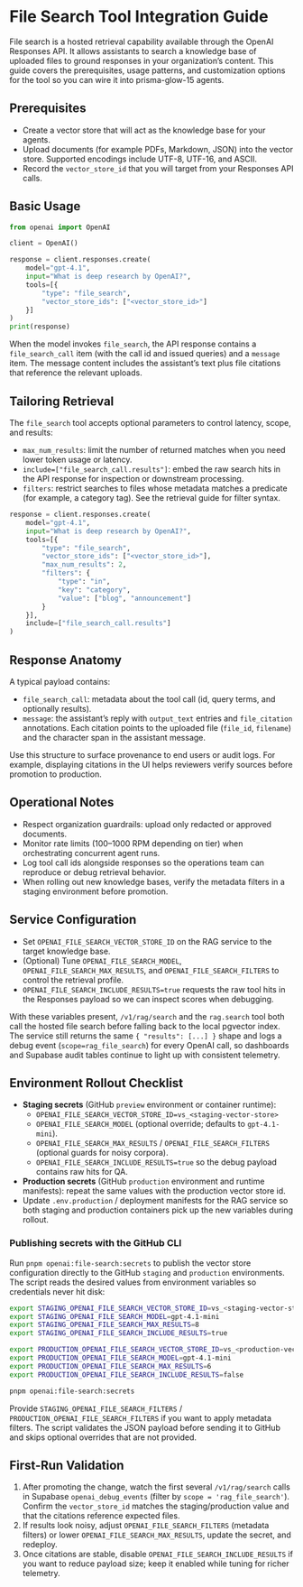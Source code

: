 # File Search Tool Integration Guide

File search is a hosted retrieval capability available through the OpenAI Responses API. It allows assistants to search a knowledge base of uploaded files to ground responses in your organization’s content. This guide covers the prerequisites, usage patterns, and customization options for the tool so you can wire it into prisma-glow-15 agents.

## Prerequisites
- Create a vector store that will act as the knowledge base for your agents.
- Upload documents (for example PDFs, Markdown, JSON) into the vector store. Supported encodings include UTF-8, UTF-16, and ASCII.
- Record the `vector_store_id` that you will target from your Responses API calls.

## Basic Usage
```python
from openai import OpenAI

client = OpenAI()

response = client.responses.create(
    model="gpt-4.1",
    input="What is deep research by OpenAI?",
    tools=[{
        "type": "file_search",
        "vector_store_ids": ["<vector_store_id>"]
    }]
)
print(response)
```
When the model invokes `file_search`, the API response contains a `file_search_call` item (with the call id and issued queries) and a `message` item. The message content includes the assistant’s text plus file citations that reference the relevant uploads.

## Tailoring Retrieval
The `file_search` tool accepts optional parameters to control latency, scope, and results:
- `max_num_results`: limit the number of returned matches when you need lower token usage or latency.
- `include=["file_search_call.results"]`: embed the raw search hits in the API response for inspection or downstream processing.
- `filters`: restrict searches to files whose metadata matches a predicate (for example, a category tag). See the retrieval guide for filter syntax.

```python
response = client.responses.create(
    model="gpt-4.1",
    input="What is deep research by OpenAI?",
    tools=[{
        "type": "file_search",
        "vector_store_ids": ["<vector_store_id>"],
        "max_num_results": 2,
        "filters": {
            "type": "in",
            "key": "category",
            "value": ["blog", "announcement"]
        }
    }],
    include=["file_search_call.results"]
)
```

## Response Anatomy
A typical payload contains:
- `file_search_call`: metadata about the tool call (id, query terms, and optionally results).
- `message`: the assistant’s reply with `output_text` entries and `file_citation` annotations. Each citation points to the uploaded file (`file_id`, `filename`) and the character span in the assistant message.

Use this structure to surface provenance to end users or audit logs. For example, displaying citations in the UI helps reviewers verify sources before promotion to production.

## Operational Notes
- Respect organization guardrails: upload only redacted or approved documents.
- Monitor rate limits (100–1000 RPM depending on tier) when orchestrating concurrent agent runs.
- Log tool call ids alongside responses so the operations team can reproduce or debug retrieval behavior.
- When rolling out new knowledge bases, verify the metadata filters in a staging environment before promotion.

## Service Configuration
- Set `OPENAI_FILE_SEARCH_VECTOR_STORE_ID` on the RAG service to the target knowledge base.
- (Optional) Tune `OPENAI_FILE_SEARCH_MODEL`, `OPENAI_FILE_SEARCH_MAX_RESULTS`, and `OPENAI_FILE_SEARCH_FILTERS` to control the retrieval profile.
- `OPENAI_FILE_SEARCH_INCLUDE_RESULTS=true` requests the raw tool hits in the Responses payload so we can inspect scores when debugging.

With these variables present, `/v1/rag/search` and the `rag.search` tool both call the hosted file search before falling back to the local pgvector index. The service still returns the same `{ "results": [...] }` shape and logs a debug event (`scope=rag_file_search`) for every OpenAI call, so dashboards and Supabase audit tables continue to light up with consistent telemetry.

## Environment Rollout Checklist
- **Staging secrets** (GitHub `preview` environment or container runtime):
  - `OPENAI_FILE_SEARCH_VECTOR_STORE_ID=vs_<staging-vector-store>`
  - `OPENAI_FILE_SEARCH_MODEL` (optional override; defaults to `gpt-4.1-mini`).
  - `OPENAI_FILE_SEARCH_MAX_RESULTS` / `OPENAI_FILE_SEARCH_FILTERS` (optional guards for noisy corpora).
  - `OPENAI_FILE_SEARCH_INCLUDE_RESULTS=true` so the debug payload contains raw hits for QA.
- **Production secrets** (GitHub `production` environment and runtime manifests): repeat the same values with the production vector store id.
- Update `.env.production` / deployment manifests for the RAG service so both staging and production containers pick up the new variables during rollout.

### Publishing secrets with the GitHub CLI
Run `pnpm openai:file-search:secrets` to publish the vector store configuration directly to the GitHub
`staging` and `production` environments. The script reads the desired values from environment variables
so credentials never hit disk:

```bash
export STAGING_OPENAI_FILE_SEARCH_VECTOR_STORE_ID=vs_<staging-vector-store>
export STAGING_OPENAI_FILE_SEARCH_MODEL=gpt-4.1-mini
export STAGING_OPENAI_FILE_SEARCH_MAX_RESULTS=8
export STAGING_OPENAI_FILE_SEARCH_INCLUDE_RESULTS=true

export PRODUCTION_OPENAI_FILE_SEARCH_VECTOR_STORE_ID=vs_<production-vector-store>
export PRODUCTION_OPENAI_FILE_SEARCH_MODEL=gpt-4.1-mini
export PRODUCTION_OPENAI_FILE_SEARCH_MAX_RESULTS=6
export PRODUCTION_OPENAI_FILE_SEARCH_INCLUDE_RESULTS=false

pnpm openai:file-search:secrets
```

Provide `STAGING_OPENAI_FILE_SEARCH_FILTERS` / `PRODUCTION_OPENAI_FILE_SEARCH_FILTERS` if you want to
apply metadata filters. The script validates the JSON payload before sending it to GitHub and skips
optional overrides that are not provided.

## First-Run Validation
1. After promoting the change, watch the first several `/v1/rag/search` calls in Supabase `openai_debug_events` (filter by `scope = 'rag_file_search'`). Confirm the `vector_store_id` matches the staging/production value and that the citations reference expected files.
2. If results look noisy, adjust `OPENAI_FILE_SEARCH_FILTERS` (metadata filters) or lower `OPENAI_FILE_SEARCH_MAX_RESULTS`, update the secret, and redeploy.
3. Once citations are stable, disable `OPENAI_FILE_SEARCH_INCLUDE_RESULTS` if you want to reduce payload size; keep it enabled while tuning for richer telemetry.

